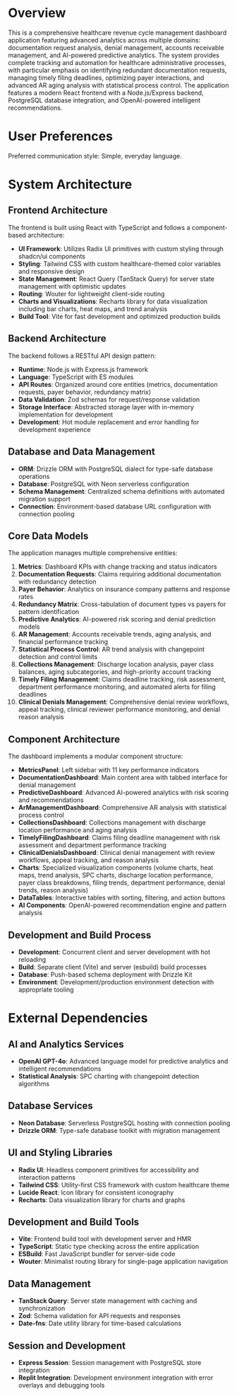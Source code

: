 # Overview

This is a comprehensive healthcare revenue cycle management dashboard application featuring advanced analytics across multiple domains: documentation request analysis, denial management, accounts receivable management, and AI-powered predictive analytics. The system provides complete tracking and automation for healthcare administrative processes, with particular emphasis on identifying redundant documentation requests, managing timely filing deadlines, optimizing payer interactions, and advanced AR aging analysis with statistical process control. The application features a modern React frontend with a Node.js/Express backend, PostgreSQL database integration, and OpenAI-powered intelligent recommendations.

# User Preferences

Preferred communication style: Simple, everyday language.

# System Architecture

## Frontend Architecture
The frontend is built using React with TypeScript and follows a component-based architecture:
- **UI Framework**: Utilizes Radix UI primitives with custom styling through shadcn/ui components
- **Styling**: Tailwind CSS with custom healthcare-themed color variables and responsive design
- **State Management**: React Query (TanStack Query) for server state management with optimistic updates
- **Routing**: Wouter for lightweight client-side routing
- **Charts and Visualizations**: Recharts library for data visualization including bar charts, heat maps, and trend analysis
- **Build Tool**: Vite for fast development and optimized production builds

## Backend Architecture
The backend follows a RESTful API design pattern:
- **Runtime**: Node.js with Express.js framework
- **Language**: TypeScript with ES modules
- **API Routes**: Organized around core entities (metrics, documentation requests, payer behavior, redundancy matrix)
- **Data Validation**: Zod schemas for request/response validation
- **Storage Interface**: Abstracted storage layer with in-memory implementation for development
- **Development**: Hot module replacement and error handling for development experience

## Database and Data Management
- **ORM**: Drizzle ORM with PostgreSQL dialect for type-safe database operations
- **Database**: PostgreSQL with Neon serverless configuration
- **Schema Management**: Centralized schema definitions with automated migration support
- **Connection**: Environment-based database URL configuration with connection pooling

## Core Data Models
The application manages multiple comprehensive entities:
1. **Metrics**: Dashboard KPIs with change tracking and status indicators
2. **Documentation Requests**: Claims requiring additional documentation with redundancy detection
3. **Payer Behavior**: Analytics on insurance company patterns and response rates
4. **Redundancy Matrix**: Cross-tabulation of document types vs payers for pattern identification
5. **Predictive Analytics**: AI-powered risk scoring and denial prediction models
6. **AR Management**: Accounts receivable trends, aging analysis, and financial performance tracking
7. **Statistical Process Control**: AR trend analysis with changepoint detection and control limits
8. **Collections Management**: Discharge location analysis, payer class balances, aging subcategories, and high-priority account tracking
9. **Timely Filing Management**: Claims deadline tracking, risk assessment, department performance monitoring, and automated alerts for filing deadlines
10. **Clinical Denials Management**: Comprehensive denial review workflows, appeal tracking, clinical reviewer performance monitoring, and denial reason analysis

## Component Architecture
The dashboard implements a modular component structure:
- **MetricsPanel**: Left sidebar with 11 key performance indicators
- **DocumentationDashboard**: Main content area with tabbed interface for denial management
- **PredictiveDashboard**: Advanced AI-powered analytics with risk scoring and recommendations
- **ArManagementDashboard**: Comprehensive AR analysis with statistical process control
- **CollectionsDashboard**: Collections management with discharge location performance and aging analysis
- **TimelyFilingDashboard**: Claims filing deadline management with risk assessment and department performance tracking
- **ClinicalDenialsDashboard**: Clinical denial management with review workflows, appeal tracking, and reason analysis
- **Charts**: Specialized visualization components (volume charts, heat maps, trend analysis, SPC charts, discharge location performance, payer class breakdowns, filing trends, department performance, denial trends, reason analysis)
- **DataTables**: Interactive tables with sorting, filtering, and action buttons
- **AI Components**: OpenAI-powered recommendation engine and pattern analysis

## Development and Build Process
- **Development**: Concurrent client and server development with hot reloading
- **Build**: Separate client (Vite) and server (esbuild) build processes
- **Database**: Push-based schema deployment with Drizzle Kit
- **Environment**: Development/production environment detection with appropriate tooling

# External Dependencies

## AI and Analytics Services
- **OpenAI GPT-4o**: Advanced language model for predictive analytics and intelligent recommendations
- **Statistical Analysis**: SPC charting with changepoint detection algorithms

## Database Services
- **Neon Database**: Serverless PostgreSQL hosting with connection pooling
- **Drizzle ORM**: Type-safe database toolkit with migration management

## UI and Styling Libraries
- **Radix UI**: Headless component primitives for accessibility and interaction patterns
- **Tailwind CSS**: Utility-first CSS framework with custom healthcare theme
- **Lucide React**: Icon library for consistent iconography
- **Recharts**: Data visualization library for charts and graphs

## Development and Build Tools
- **Vite**: Frontend build tool with development server and HMR
- **TypeScript**: Static type checking across the entire application
- **ESBuild**: Fast JavaScript bundler for server-side code
- **Wouter**: Minimalist routing library for single-page application navigation

## Data Management
- **TanStack Query**: Server state management with caching and synchronization
- **Zod**: Schema validation for API requests and responses
- **Date-fns**: Date utility library for time-based calculations

## Session and Development
- **Express Session**: Session management with PostgreSQL store integration
- **Replit Integration**: Development environment integration with error overlays and debugging tools